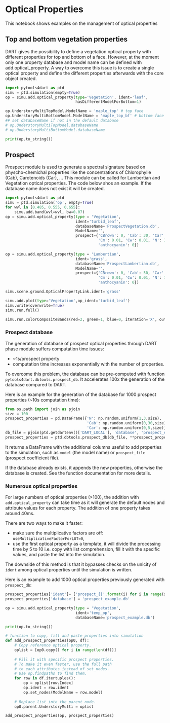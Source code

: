 # Optical Properties
This notebook shows examples on the management of optical properties

## Top and bottom vegetation properties

DART gives the possibility to define a
vegetation optical property with different properties for top and bottom of a
face. However, at the moment only one property database and model name can be
defined with add.optical_property. A way to overcome this issue is to create a
single optical property and define the different properties afterwards with the
core object created.

```python
import pytools4dart as ptd
simu = ptd.simulation(empty=True)
op = simu.add.optical_property(type='Vegetation', ident='leaf',
                               hasDifferentModelForBottom=1)

op.UnderstoryMultiTopModel.ModelName = 'maple_top' # top face
op.UnderstoryMultiBottomModel.ModelName = 'maple_top_bf' # bottom face
## set databaseName if not in the default database
# op.UnderstoryMultiTopModel.databaseName 
# op.UnderstoryMultiBottomModel.databaseName

print(op.to_string())
```

## Prospect

Prospect module is used to generate a spectral signature based on
physcho-chemichal properties like the concentrations of Chlorophylle (Cab),
Carotenoids (Car), ...
This module can be called for Lambertian and Vegetation
optical properties. The code below shos an example. If the database name does
not exist it will be created.

```python
import pytools4dart as ptd
simu = ptd.simulation('op', empty=True)
for wvl in [0.485, 0.555, 0.655]:
    simu.add.band(wvl=wvl, bw=0.07)
op = simu.add.optical_property(type = 'Vegetation',
                               ident='turbid_leaf',
                               databaseName='ProspectVegetation.db',
                               ModelName='',
                               prospect={'CBrown': 0, 'Cab': 30, 'Car': 5,
                                         'Cm': 0.01, 'Cw': 0.01, 'N': 1.8,
                                         'anthocyanin': 0})

op = simu.add.optical_property(type = 'Lambertian',
                               ident='grass',
                               databaseName='ProspectLambertian.db',
                               ModelName='',
                               prospect={'CBrown': 0, 'Cab': 50, 'Car': 20,
                                         'Cm': 0.01, 'Cw': 0.01, 'N': 1.8,
                                         'anthocyanin': 0})

simu.scene.ground.OpticalPropertyLink.ident='grass'

simu.add.plot(type='Vegetation',op_ident='turbid_leaf')
simu.write(overwrite=True)
simu.run.full()

simu.run.colorCompositeBands(red=2, green=1, blue=0, iteration='X', outdir='rgb')
```

### Prospect database

The generation of database of prospect optical properties through DART phase module
suffers computation time issues:
   - ~1s/prospect property
   - computation time increases exponentially with the number of properties.

To overcome this problem, the database can be pre-computed with function `pytools4dart.dbtools.prospect_db`.
It accelerates 100x the generation of the database compared to DART.

Here is an example for the generation of the database for 
1000 prospect properties (~10s computation time):
```python
from os.path import join as pjoin
size = 100
prospect_properties = pd.DataFrame({'N': np.random.uniform(1,3,size),
                                    'Cab': np.random.uniform(0,30,size),
                                    'Car': np.random.uniform(0,5,size)})
db_file = pjoin(ptd.getdartenv()['DART_LOCAL'], 'database', 'prospect_example.db')
prospect_properties = ptd.dbtools.prospect_db(db_file, **prospect_properties.to_dict('list'))
```
It returns a DataFrame with the additional columns useful to add properties to the simulation,
such as `model` (the model name) or `prospect_file` (prospect coefficient file).

If the database already exists, it appends the new properties, otherwise the database is created.
See the function documentation for more details.

### Numerous optical properties

For large numbers of optical properties (>100), the addition with `add.optical_property` 
can take time as it will generate the default nodes and attribute values for each property.
The addition of one property takes around 40ms.

There are two ways to make it faster:
- make sure the multiplicative factors are off: `useMultiplicativeFactorForLUT=0`,
- use the first optical property as a template, it will divide the processing time by 5 to 10
i.e. copy with list comprehension, fill it with the specific values,
and paste the list into the simulation.

The downside of this method is that it bypasses checks on the unicity of `ident`
among optical properties until the simulation is written.
 
Here is an example to add 1000 optical properties previously generated with `prospect_db`:
```python
prospect_properties['ident']= ['prospect_{}'.format(i) for i in range(size)] 
prospect_properties['database'] = 'prospect_example.db'

op = simu.add.optical_property(type = 'Vegetation',
                               ident='temp_op',
                               databaseName='prospect_example.db')

print(op.to_string())

# function to copy, fill and paste properties into simulation
def add_prospect_properties(op0, df):
    # Copy reference optical property.
    oplist = [op0.copy() for i in range(len(df))]
    
    # Fill it with specific prospect properties.
    # To make it even faster, use the full path 
    # to each attributes instead of set_nodes.
    # Use op.findpaths to find them.
    for row in df.itertuples():
        op = oplist[row.Index]
        op.ident = row.ident
        op.set_nodes(ModelName = row.model)
    
    # Replace list into the parent node.
    op0.parent.UnderstoryMulti = oplist

add_prospect_properties(op, prospect_properties)
```
